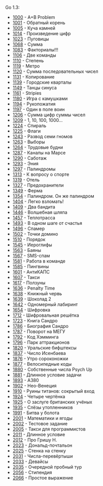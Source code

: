 Go 1.3:

- [1000](1000/main.go) - A+B Problem
- [1001](1001/main.go) - Обратный корень
- [1005](1005/main.go) - Куча камней
- [1014](1014/main.go) - Произведение цифр
- [1023](1023/main.go) - Пуговицы
- [1068](1068/main.go) - Сумма
- [1083](1083/main.go) - Факториалы!!!
- [1106](1106/main.go) - Две команды
- [1110](1110/main.go) - Степень
- [1119](1119/main.go) - Метро
- [1120](1120/main.go) - Сумма последовательных чисел
- [1131](1131/main.go) - Копирование
- [1139](1139/main.go) - Городские кварталы
- [1149](1149/main.go) - Танцы синуса
- [1161](1161/main.go) - Stripies
- [1180](1180/main.go) - Игра с камушками
- [1194](1194/main.go) - Рукопожатия
- [1197](1197/main.go) - Один в поле воин
- [1206](1206/main.go) - Сумма цифр суммы чисел
- [1209](1209/main.go) - 1, 10, 100, 1000...
- [1224](1224/main.go) - Спираль
- [1225](1225/main.go) - Флаги
- [1243](1243/main.go) - Развод семи гномов
- [1263](1263/main.go) - Выборы
- [1264](1264/main.go) - Трудовые будни
- [1287](1287/main.go) - Каналы на Марсе
- [1290](1290/main.go) - Саботаж
- [1293](1293/main.go) - Эния
- [1297](1297/main.go) - Палиндромы
- [1313](1313/main.go) - К вопросу о спорте
- [1319](1319/main.go) - Отель
- [1327](1327/main.go) - Предохранители
- [1349](1349/main.go) - Ферма
- [1354](1354/main.go) - Палиндром. Он же палиндром
- [1404](1404/main.go) - Легко взломать!
- [1409](1409/main.go) - Два бандита
- [1446](1446/main.go) - Волшебная шляпа
- [1457](1457/main.go) - Теплотрасса
- [1493](1493/main.go) - В одном шаге от счастья
- [1496](1496/main.go) - Спамер
- [1502](1502/main.go) - Точки домино
- [1510](1510/main.go) - Порядок
- [1545](1545/main.go) - Иероглифы
- [1563](1563/main.go) - Баяны
- [1567](1567/main.go) - SMS-спам
- [1581](1581/main.go) - Работа в команде
- [1585](1585/main.go) - Пингвины
- [1601](1601/main.go) - АнтиКАПС
- [1607](1607/main.go) - Такси
- [1617](1617/main.go) - Ползуны
- [1636](1636/main.go) - Penalty Time
- [1638](1638/main.go) - Книжный червь
- [1639](1639/main.go) - Шоколад 2
- [1642](1642/main.go) - Одномерный лабиринт
- [1654](1654/main.go) - Шифровка
- [1712](1712/main.go) - Шифровальная решётка
- [1723](1723/main.go) - Книга Сандро
- [1786](1786/main.go) - Биография Сандро
- [1787](1787/main.go) - Поворот на МЕГУ
- [1792](1792/main.go) - Код Хэмминга
- [1796](1796/main.go) - Парк аттракционов
- [1820](1820/main.go) - Уральские бифштексы
- [1837](1837/main.go) - Число Исенбаева
- [1876](1876/main.go) - Утро сороконожки
- [1877](1877/main.go) - Велосипедные коды
- [1880](1880/main.go) - Собственные числа Psych Up
- [1881](1881/main.go) - Длинное условие задачи
- [1893](1893/main.go) - A380
- [1902](1902/main.go) - Нео-Венеция
- [1910](1910/main.go) - Руины титанов: сокрытый вход
- [1924](1924/main.go) - Четыре чертёнка
- [1925](1925/main.go) - О заслуге британских учёных
- [1935](1935/main.go) - Слёзы утопленников
- [1991](1991/main.go) - Битва у болота
- [2001](2001/main.go) - Математики и ягоды
- [2002](2002/main.go) - Тестовое задание
- [2005](2005/main.go) - Такси для программистов
- [2011](2011/main.go) - Длинное условие
- [2012](2012/main.go) - Про Гришу Н.
- [2023](2023/main.go) - Дональд-почтальон
- [2025](2025/main.go) - Стенка на стенку
- [2031](2031/main.go) - Числа-перевёртыши
- [2033](2033/main.go) - Девайсы
- [2035](2035/main.go) - Очередной пробный тур
- [2056](2056/main.go) - Стипендия
- [2066](2066/main.go) - Простое выражение
